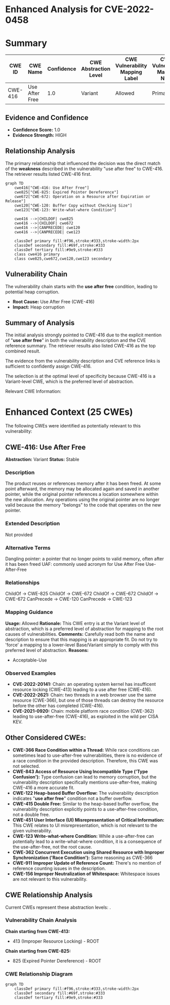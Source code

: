# Enhanced Analysis for CVE-2022-0458

# Summary
| CWE ID | CWE Name | Confidence | CWE Abstraction Level | CWE Vulnerability Mapping Label | CWE-Vulnerability Mapping Notes |
|---|---|---|---|---|---|
| CWE-416 | Use After Free | 1.0 | Variant | Allowed | Primary CWE |

## Evidence and Confidence

*   **Confidence Score:** 1.0
*   **Evidence Strength:** HIGH

## Relationship Analysis
The primary relationship that influenced the decision was the direct match of the **weakness** described in the vulnerability "use after free" to CWE-416. The retriever results listed CWE-416 first.

```mermaid
graph TD
    cwe416["CWE-416: Use After Free"]
    cwe825["CWE-825: Expired Pointer Dereference"]
    cwe672["CWE-672: Operation on a Resource after Expiration or Release"]
    cwe120["CWE-120: Buffer Copy without Checking Size"]
    cwe123["CWE-123: Write-what-where Condition"]
    
    cwe416 -->|CHILDOF| cwe825
    cwe416 -->|CHILDOF| cwe672
    cwe416 -->|CANPRECEDE| cwe120
    cwe416 -->|CANPRECEDE| cwe123
    
    classDef primary fill:#f96,stroke:#333,stroke-width:2px
    classDef secondary fill:#69f,stroke:#333
    classDef tertiary fill:#9e9,stroke:#333
    class cwe416 primary
    class cwe825,cwe672,cwe120,cwe123 secondary
```

## Vulnerability Chain
The vulnerability chain starts with the **use after free** condition, leading to potential heap corruption.
  - **Root Cause:** Use After Free (CWE-416)
  - **Impact:** Heap corruption

## Summary of Analysis
The initial analysis strongly pointed to CWE-416 due to the explicit mention of "**use after free**" in both the vulnerability description and the CVE reference summary. The retriever results also listed CWE-416 as the top combined result.

The evidence from the vulnerability description and CVE reference links is sufficient to confidently assign CWE-416.

The selection is at the optimal level of specificity because CWE-416 is a Variant-level CWE, which is the preferred level of abstraction.

Relevant CWE Information:

# Enhanced Context (25 CWEs)
The following CWEs were identified as potentially relevant to this vulnerability:

## CWE-416: Use After Free
**Abstraction:** Variant
**Status:** Stable

### Description
The product reuses or references memory after it has been freed. At some point afterward, the memory may be allocated again and saved in another pointer, while the original pointer references a location somewhere within the new allocation. Any operations using the original pointer are no longer valid because the memory "belongs" to the code that operates on the new pointer.

### Extended Description
Not provided

### Alternative Terms
Dangling pointer: a pointer that no longer points to valid memory, often after it has been freed
UAF: commonly used acronym for Use After Free
Use-After-Free

### Relationships
ChildOf -> CWE-825
ChildOf -> CWE-672
ChildOf -> CWE-672
ChildOf -> CWE-672
CanPrecede -> CWE-120
CanPrecede -> CWE-123

### Mapping Guidance
**Usage:** Allowed
**Rationale:** This CWE entry is at the Variant level of abstraction, which is a preferred level of abstraction for mapping to the root causes of vulnerabilities.
**Comments:** Carefully read both the name and description to ensure that this mapping is an appropriate fit. Do not try to 'force' a mapping to a lower-level Base/Variant simply to comply with this preferred level of abstraction.
**Reasons:**
- Acceptable-Use

### Observed Examples
- **CVE-2022-20141:** Chain: an operating system kernel has insufficent resource locking (CWE-413) leading to a use after free (CWE-416).
- **CVE-2022-2621:** Chain: two threads in a web browser use the same resource (CWE-366), but one of those threads can destroy the resource before the other has completed (CWE-416).
- **CVE-2021-0920:** Chain: mobile platform race condition (CWE-362) leading to use-after-free (CWE-416), as exploited in the wild per CISA KEV.

## Other Considered CWEs:

*   **CWE-366 Race Condition within a Thread:** While race conditions can sometimes lead to use-after-free vulnerabilities, there is no evidence of a race condition in the provided description. Therefore, this CWE was not selected.
*   **CWE-843 Access of Resource Using Incompatible Type ('Type Confusion'):** Type confusion can lead to memory corruption, but the vulnerability description specifically mentions use-after-free, making CWE-416 a more accurate fit.
*   **CWE-122 Heap-based Buffer Overflow:** The vulnerability description indicates "**use after free**" condition not a buffer overflow.
*   **CWE-415 Double Free:** Similar to the heap-based buffer overflow, the vulnerability description explicitly points to a use-after-free condition, not a double free.
*   **CWE-451 User Interface (UI) Misrepresentation of Critical Information:** This CWE relates to UI misrepresentation, which is not relevant to the given vulnerability.
*   **CWE-123 Write-what-where Condition:** While a use-after-free can potentially lead to a write-what-where condition, it is a consequence of the use-after-free, not the root cause.
*   **CWE-362 Concurrent Execution using Shared Resource with Improper Synchronization ('Race Condition'):** Same reasoning as CWE-366
*   **CWE-911 Improper Update of Reference Count:** There's no mention of reference counting issues in the description.
*   **CWE-156 Improper Neutralization of Whitespace:** Whitespace issues are not relevant to this vulnerability.


## CWE Relationship Analysis

Current CWEs represent these abstraction levels: .


### Vulnerability Chain Analysis

**Chain starting from CWE-413:**
- 413 (Improper Resource Locking) - ROOT


**Chain starting from CWE-825:**
- 825 (Expired Pointer Dereference) - ROOT



### CWE Relationship Diagram

```mermaid
graph TD
    classDef primary fill:#f96,stroke:#333,stroke-width:2px
    classDef secondary fill:#69f,stroke:#333
    classDef tertiary fill:#9e9,stroke:#333
```
